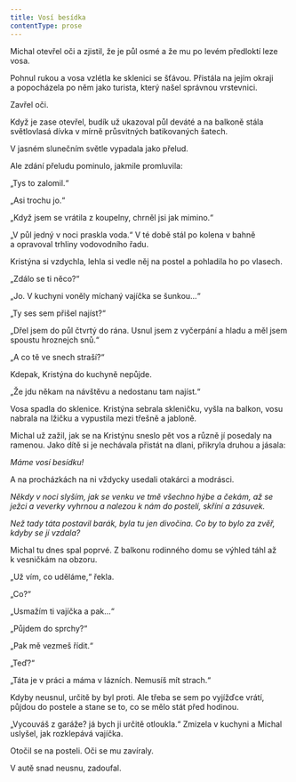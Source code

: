 ```yaml
---
title: Vosí besídka
contentType: prose
---
```


<section>

Michal otevřel oči a zjistil, že je půl osmé a že mu po levém předloktí leze vosa.

Pohnul rukou a vosa vzlétla ke sklenici se šťávou. Přistála na jejím okraji a popocházela po něm jako turista, který našel správnou vrstevnici.

Zavřel oči.

Když je zase otevřel, budík už ukazoval půl deváté a na balkoně stála světlovlasá dívka v mírně průsvitných batikovaných šatech.

V jasném slunečním světle vypadala jako přelud.

Ale zdání přeludu pominulo, jakmile promluvila:

„Tys to zalomil.“

„Asi trochu jo.“

„Když jsem se vrátila z koupelny, chrněl jsi jak mimino.“

„V půl jedný v noci praskla voda.“ V té době stál po kolena v bahně a opravoval trhliny vodovodního řadu.

Kristýna si vzdychla, lehla si vedle něj na postel a pohladila ho po vlasech.

„Zdálo se ti něco?“

„Jo. V kuchyni voněly míchaný vajíčka se šunkou…“

„Ty ses sem přišel najíst?“

„Dřel jsem do půl čtvrtý do rána. Usnul jsem z vyčerpání a hladu a měl jsem spoustu hroznejch snů.“

„A co tě ve snech straší?“

Kdepak, Kristýna do kuchyně nepůjde.

„Že jdu někam na návštěvu a nedostanu tam najíst.“

Vosa spadla do sklenice. Kristýna sebrala skleničku, vyšla na balkon, vosu nabrala na lžičku a vypustila mezi třešně a jabloně.

Michal už zažil, jak se na Kristýnu sneslo pět vos a různě jí posedaly na ramenou. Jako dítě si je nechávala přistát na dlani, přikryla druhou a jásala:

_Máme vosí besídku!_

A na procházkách na ni vždycky usedali otakárci a modrásci.

_Někdy v noci slyším, jak se venku ve tmě všechno hýbe a čekám, až se ježci a veverky vyhrnou a nalezou k nám do postelí, skříní a zásuvek._

_Než tady táta postavil barák, byla tu jen divočina. Co by to bylo za zvěř, kdyby se jí vzdala?_

Michal tu dnes spal poprvé. Z balkonu rodinného domu se výhled táhl až k vesničkám na obzoru.

„Už vím, co uděláme,“ řekla.

„Co?“

„Usmažím ti vajíčka a pak…“

„Půjdem do sprchy?“

„Pak mě vezmeš řídit.“

„Teď?“

„Táta je v práci a máma v lázních. Nemusíš mít strach.“

Kdyby neusnul, určitě by byl proti. Ale třeba se sem po vyjížďce vrátí, půjdou do postele a stane se to, co se mělo stát před hodinou.

„Vycouváš z garáže? já bych ji určitě otloukla.“ Zmizela v kuchyni a Michal uslyšel, jak rozklepává vajíčka.

Otočil se na posteli. Oči se mu zavíraly.

V autě snad neusnu, zadoufal.

</section>
